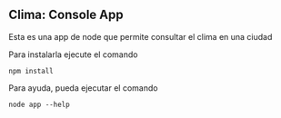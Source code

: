 ## Clima: Console App

Esta es una app de node que permite consultar el clima en una ciudad

Para instalarla ejecute el comando 
```
npm install
```

Para ayuda, pueda ejecutar el comando  
```
node app --help
```